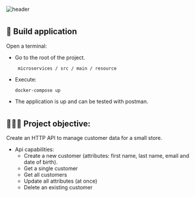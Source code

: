  

![header](https://capsule-render.vercel.app/api?text=Api%_%HTTP&fontColor=d6ace6 )
#
## 🔨 Build application 
Open a terminal:
- Go to the root of the project.
  ```
   microservices / src / main / resource 
   ```
- Execute:
  ```
  docker-compose up
  ```
 - The application is up and can be tested with postman.
#
## 👩🏽‍💻 Project objective:
 Create an HTTP API to manage customer data for a small store.
  - Api capabilities: 
    - Create a new customer (attributes: first name, last name, email and date of birth).
    - Get a single customer 
    - Get all customers 
    - Update all attributes (at once) 
    - Delete an existing customer 

  
  
 














